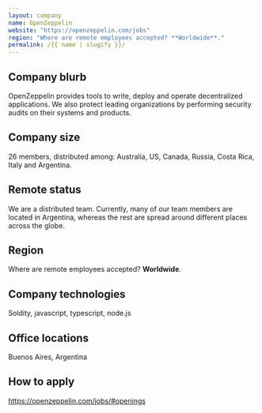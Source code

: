 ```yaml
---
layout: company
name: OpenZeppelin
website: "https://openzeppelin.com/jobs"
region: "Where are remote employees accepted? **Worldwide**."
permalink: /{{ name | slugify }}/
---
```


## Company blurb

OpenZeppelin provides tools to write, deploy and operate decentralized applications. We also protect leading organizations by performing security audits on their systems and products.

## Company size

26 members, distributed among: Australia, US, Canada, Russia, Costa Rica, Italy and Argentina.

## Remote status

We are a distributed team. Currently, many of our team members are located in Argentina, whereas the rest are spread around different places across the globe.

## Region

Where are remote employees accepted? **Worldwide**.

## Company technologies

Soldity, javascript, typescript, node.js

## Office locations

Buenos Aires, Argentina

## How to apply

https://openzeppelin.com/jobs/#openings